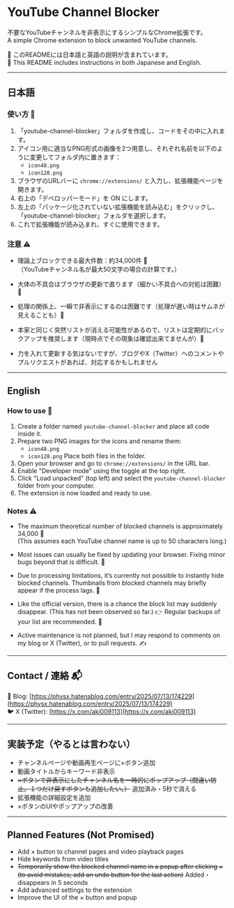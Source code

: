 # YouTube Channel Blocker

不要なYouTubeチャンネルを非表示にするシンプルなChrome拡張です。  
A simple Chrome extension to block unwanted YouTube channels.

📖 このREADMEには日本語と英語の説明が含まれています。  
📖 This README includes instructions in both Japanese and English.

---

## 日本語

### 使い方 🚀

1. 「youtube-channel-blocker」フォルダを作成し、コードをその中に入れます。  
2. アイコン用に適当なPNG形式の画像を2つ用意し、それぞれ名前を以下のように変更してフォルダ内に置きます：  
   - `icon48.png`  
   - `icon128.png`
3. ブラウザのURLバーに `chrome://extensions/` と入力し、拡張機能ページを開きます。  
4. 右上の「デベロッパーモード」を ON にします。  
5. 左上の「パッケージ化されていない拡張機能を読み込む」をクリックし、「youtube-channel-blocker」フォルダを選択します。  
6. これで拡張機能が読み込まれ、すぐに使用できます。

### 注意 ⚠️

- 理論上ブロックできる最大件数：約34,000件 🧮  
  （YouTubeチャンネル名が最大50文字の場合の計算です。）

- 大体の不具合はブラウザの更新で直ります（細かい不具合への対処は困難）🔧

- 処理の関係上、一瞬で非表示にするのは困難です（処理が遅い時はサムネが見えることも）🙈

- 本家と同じく突然リストが消える可能性があるので、リストは定期的にバックアップを推奨します（現時点でその現象は確認出来てませんが）💾

- 力を入れて更新する気はないですが、ブログやX（Twitter）へのコメントやプルリクエストがあれば、対応するかもしれません

---

## English

### How to use 🚀

1. Create a folder named `youtube-channel-blocker` and place all code inside it.  
2. Prepare two PNG images for the icons and rename them:  
   - `icon48.png`
   - `icon128.png`
   Place both files in the folder.  
3. Open your browser and go to `chrome://extensions/` in the URL bar.  
4. Enable "Developer mode" using the toggle at the top right.  
5. Click "Load unpacked" (top left) and select the `youtube-channel-blocker` folder from your computer.  
6. The extension is now loaded and ready to use.

### Notes ⚠️

- The maximum theoretical number of blocked channels is approximately 34,000 🧮  
  (This assumes each YouTube channel name is up to 50 characters long.)

- Most issues can usually be fixed by updating your browser. Fixing minor bugs beyond that is difficult. 🔧

- Due to processing limitations, it’s currently not possible to instantly hide blocked channels. Thumbnails from blocked channels may briefly appear if the process lags. 🙈

- Like the official version, there is a chance the block list may suddenly disappear. (This has not been observed so far.) 👉 Regular backups of your list are recommended. 💾

- Active maintenance is not planned, but I may respond to comments on my blog or X (Twitter), or to pull requests. ✍️

---

## Contact / 連絡 📬

📘 Blog: [https://physx.hatenablog.com/entry/2025/07/13/174229](https://physx.hatenablog.com/entry/2025/07/13/174229)  
🐦 X (Twitter): [https://x.com/aki009113](https://x.com/aki009113)

---

## 実装予定（やるとは言わない）
- チャンネルページや動画再生ページに×ボタン追加
- 動画タイトルからキーワード非表示
- ~~×ボタンで非表示にしたチャンネル名を一時的にポップアップ（間違い防止。１つだけ戻すボタンも追加したい。）~~ 追加済み・5秒で消える
- 拡張機能の詳細設定を追加
- ×ボタンのUIやポップアップの改善

---

## Planned Features (Not Promised)
- Add × button to channel pages and video playback pages
- Hide keywords from video titles
- ~~Temporarily show the blocked channel name in a popup after clicking × (to avoid mistakes; add an undo button for the last action)~~ Added・disappears in 5 seconds
- Add advanced settings to the extension
- Improve the UI of the × button and popup
